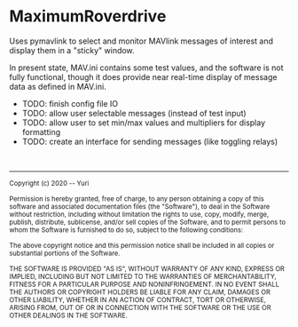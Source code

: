 # MaximumRoverdrive

Uses pymavlink to select and monitor MAVlink messages of interest and display them in a "sticky" window.

In present state, MAV.ini contains some test values, and the software is not fully functional, though it does provide near real-time display of message data as defined in MAV.ini.

* TODO: finish config file IO
* TODO: allow user selectable messages (instead of test input)
* TODO: allow user to set min/max values and multipliers for display formatting
* TODO: create an interface for sending messages (like toggling relays)


<br><hr>
<sup>Copyright (c) 2020 -- Yuri
<br><br>
Permission is hereby granted, free of charge, to any person obtaining a copy
of this software and associated documentation files (the "Software"), to deal
in the Software without restriction, including without limitation the rights
to use, copy, modify, merge, publish, distribute, sublicense, and/or sell
copies of the Software, and to permit persons to whom the Software is
furnished to do so, subject to the following conditions:
<br><br>
The above copyright notice and this permission notice shall be included in all
copies or substantial portions of the Software.
<br><br>
THE SOFTWARE IS PROVIDED "AS IS", WITHOUT WARRANTY OF ANY KIND, EXPRESS OR
IMPLIED, INCLUDING BUT NOT LIMITED TO THE WARRANTIES OF MERCHANTABILITY,
FITNESS FOR A PARTICULAR PURPOSE AND NONINFRINGEMENT. IN NO EVENT SHALL THE
AUTHORS OR COPYRIGHT HOLDERS BE LIABLE FOR ANY CLAIM, DAMAGES OR OTHER
LIABILITY, WHETHER IN AN ACTION OF CONTRACT, TORT OR OTHERWISE, ARISING FROM,
OUT OF OR IN CONNECTION WITH THE SOFTWARE OR THE USE OR OTHER DEALINGS IN THE
SOFTWARE.</sup>